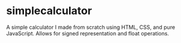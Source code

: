# simplecalculator
A simple calculator I made from scratch using HTML, CSS, and pure JavaScript. Allows for signed representation and float operations. 
